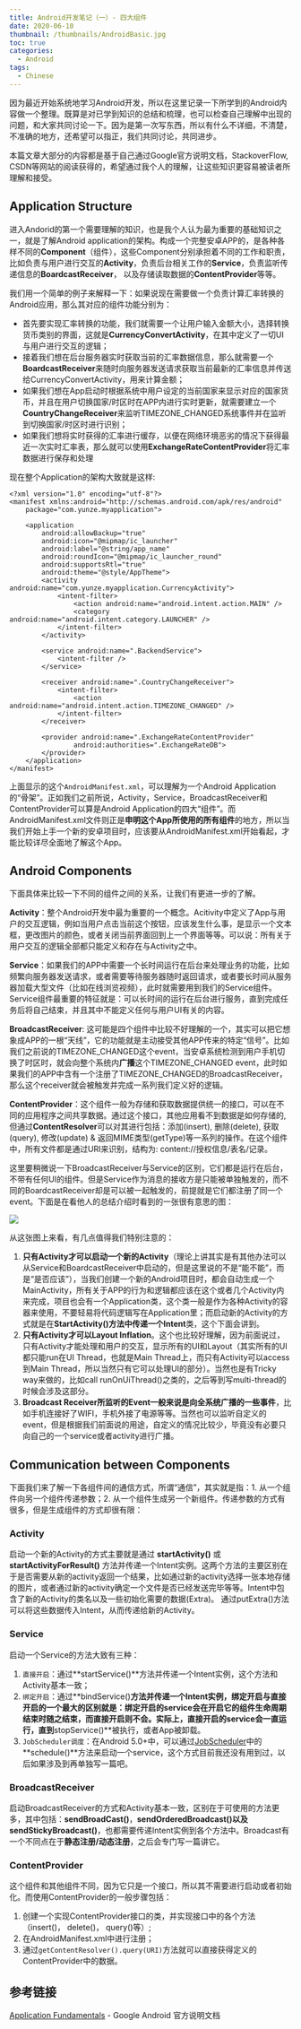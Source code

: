 ```yaml
---
title: Android开发笔记（一）- 四大组件
date: 2020-06-10
thumbnail: /thumbnails/AndroidBasic.jpg
toc: true
categories:
  - Android
tags:
  - Chinese
---
```


因为最近开始系统地学习Android开发，所以在这里记录一下所学到的Android内容做一个整理。既算是对已学到知识的总结和梳理，也可以检查自己理解中出现的问题，和大家共同讨论一下。因为是第一次写东西，所以有什么不详细，不清楚，不准确的地方，还希望可以指正，我们共同讨论，共同进步。

<!-- more -->

本篇文章大部分的内容都是基于自己通过Google官方说明文档，StackoverFlow, CSDN等网站的阅读获得的，希望通过我个人的理解，让这些知识更容易被读者所理解和接受。

## Application Structure

进入Andorid的第一个需要理解的知识，也是我个人认为最为重要的基础知识之一，就是了解Android application的架构。构成一个完整安卓APP的，是各种各样不同的**Component**（组件），这些Component分别承担着不同的工作和职责，比如负责与用户进行交互的**Activity**，负责后台相关工作的**Service**，负责监听传递信息的**BoardcastReceiver**， 以及存储读取数据的**ContentProvider**等等。

我们用一个简单的例子来解释一下：如果说现在需要做一个负责计算汇率转换的Android应用，那么其对应的组件功能分别为：

- 首先要实现汇率转换的功能，我们就需要一个让用户输入金额大小，选择转换货币类别的界面，这就是**CurrencyConvertActivity**，在其中定义了一切UI与用户进行交互的逻辑；
- 接着我们想在后台服务器实时获取当前的汇率数据信息，那么就需要一个**BoardcastReceiver**来随时向服务器发送请求获取当前最新的汇率信息并传送给CurrencyConvertActivity，用来计算金额；
- 如果我们想在App启动时根据系统中用户设定的当前国家来显示对应的国家货币，并且在用户切换国家/时区时在APP内进行实时更新，就需要建立一个**CountryChangeReceiver**来监听TIMEZONE_CHANGED系统事件并在监听到切换国家/时区时进行识别；
- 如果我们想将实时获得的汇率进行缓存，以便在网络环境恶劣的情况下获得最近一次实时汇率表，那么就可以使用**ExchangeRateContentProvider**将汇率数据进行保存和处理

现在整个Application的架构大致就是这样:

```
<?xml version="1.0" encoding="utf-8"?>
<manifest xmlns:android="http://schemas.android.com/apk/res/android"
    package="com.yunze.myapplication">

    <application
        android:allowBackup="true"
        android:icon="@mipmap/ic_launcher"
        android:label="@string/app_name"
        android:roundIcon="@mipmap/ic_launcher_round"
        android:supportsRtl="true"
        android:theme="@style/AppTheme">
        <activity android:name="com.yunze.myapplication.CurrencyActivity">
            <intent-filter>
                <action android:name="android.intent.action.MAIN" />
                <category android:name="android.intent.category.LAUNCHER" />
            </intent-filter>
        </activity>
        
        <service android:name=".BackendService">
            <intent-filter />
        </service>
        
        <receiver android:name=".CountryChangeReceiver">
            <intent-filter>
                <action android:name="android.intent.action.TIMEZONE_CHANGED" />
            </intent-filter>
        </receiver>
        
        <provider android:name=".ExchangeRateContentProvider"
        		android:authorities=".ExchangeRateDB">
        </provider>
    </application>
</manifest>
```

上面显示的这个`AndroidManifest.xml`，可以理解为一个Android Application的“骨架”。正如我们之前所说，Activity，Service，BroadcastReceiver和ContentProvider可以算是Android Application的四大“组件”。而AndroidManifest.xml文件则正是**申明这个App所使用的所有组件**的地方，所以当我们开始上手一个新的安卓项目时，应该要从AndroidManifest.xml开始看起，才能比较详尽全面地了解这个App。

## Android Components

下面具体来比较一下不同的组件之间的关系，让我们有更进一步的了解。

**Activity**：整个Android开发中最为重要的一个概念。Acitivity中定义了App与用户的交互逻辑，例如当用户点击当前这个按钮，应该发生什么事，是显示一个文本框，更改图片的颜色，或者关闭当前界面回到上一个界面等等。可以说：所有关于用户交互的逻辑全部都只能定义和存在与Activity之中。

**Service**：如果我们的APP中需要一个长时间运行在后台来处理业务的功能，比如频繁向服务器发送请求，或者需要等待服务器随时返回请求，或者要长时间从服务器加载大型文件（比如在线浏览视频），此时就需要用到我们的Service组件。Service组件最重要的特征就是：可以长时间的运行在后台进行服务，直到完成任务后将自己结束，并且其中不能定义任何与用户UI有关的内容。

**BroadcastReceiver**: 这可能是四个组件中比较不好理解的一个，其实可以把它想象成APP的一根“天线”，它的功能就是主动接受其他APP传来的特定“信号”。比如我们之前说的TIMEZONE_CHANGED这个event，当安卓系统检测到用户手机切换了时区时，就会向整个系统内**广播**这个TIMEZONE_CHANGED event，此时如果我们的APP中含有一个注册了TIMEZONE_CHANGED的BroadcastReceiver，那么这个receiver就会被触发并完成一系列我们定义好的逻辑。

**ContentProvider**：这个组件一般为存储和获取数据提供统一的接口，可以在不同的应用程序之间共享数据。通过这个接口，其他应用看不到数据是如何存储的, 但通过**ContentResolver**可以对其进行包括：添加(insert), 删除(delete), 获取(query), 修改(update) & 返回MIME类型(getType)等一系列的操作。在这个组件中，所有文件都是通过URI来识别，结构为: content://授权信息/表名/记录。

这里要稍微说一下BroadcastReceiver与Service的区别，它们都是运行在后台，不带有任何UI的组件。但是Service作为消息的接收方是只能被单独触发的，而不同的BoardcastReceiver却是可以被一起触发的，前提就是它们都注册了同一个event。下面是在看他人的总结介绍时看到的一张很有意思的图：

![](https://raw.githubusercontent.com/Yunze-Li/BlogPictures/master/BlogPictures/pictures/AndroidComponents.png?token=AOJCUF6JTVXEDNHQWFOX7T265W7AC)

从这张图上来看，有几点值得我们特别注意的：

1. **只有Activity才可以启动一个新的Activity**（理论上讲其实是有其他办法可以从Service和BoardcastReceiver中启动的，但是这里说的不是“能不能”，而是“是否应该”），当我们创建一个新的Android项目时，都会自动生成一个MainActivity，所有关于APP的行为和逻辑都应该在这个或者几个Activity内来完成，项目也会有一个Application类，这个类一般是作为各种Activity的容器来使用，不要轻易将代码逻辑写在Application里；而启动新的Activity的方式就是在**StartActivity()**方法中传递一个**Intent**类，这个下面会讲到。
2. **只有Activity才可以Layout Inflation**。这个也比较好理解，因为前面说过，只有Activity才能处理和用户的交互，显示所有的UI和Layout（其实所有的UI都只能run在UI Thread，也就是Main Thread上，而只有Activity可以access到Main Thread，所以当然只有它可以处理UI的部分）。当然也是有Tricky way来做的，比如call runOnUiThread()之类的，之后等到写multi-thread的时候会涉及这部分。
3. **Broadcast Receiver所监听的Event一般来说是向全系统广播的一些事件**，比如手机连接好了WIFI，手机外接了电源等等。当然也可以监听自定义的event，但是根据我们前面说的用途，自定义的情况比较少，毕竟没有必要只向自己的一个service或者activity进行广播。

## Communication between Components

下面我们来了解一下各组件间的通信方式，所谓“通信”，其实就是指：1. 从一个组件向另一个组件传递参数；2. 从一个组件生成另一个新组件。传递参数的方式有很多，但是生成组件的方式却很有限：

### Activity

启动一个新的Activity的方式主要就是通过 **startActivity()** 或**startActivityForResult()** 方法并传递一个Intent实例。这两个方法的主要区别在于是否需要从新的activity返回一个结果，比如通过新的activity选择一张本地存储的图片，或者通过新的activity确定一个文件是否已经发送完毕等等。Intent中包含了新的Activity的类名以及一些初始化需要的数据(Extra)。 通过putExtra()方法可以将这些数据传入Intent，从而传递给新的Activity。

### Service

启动一个Service的方法大致有三种：

1. `直接开启`：通过**startService()**方法并传递一个Intent实例，这个方法和Activity基本一致；
2. `绑定开启`：通过**bindService()**方法并传递一个Intent实例，绑定开启与直接开启的一个最大的区别就是：**绑定开启的service会在开启它的组件生命周期结束时随之结束，而直接开启则不会**。实际上，直接开启的service会一直运行，直到**stopService()**被执行，或者App被卸载。
3. `JobScheduler调度`：在Android 5.0+中，可以通过[JobScheduler](https://developer.android.com/reference/android/app/job/JobScheduler)中的**schedule()**方法来启动一个service，这个方式目前我还没有用到过，以后如果涉及到再单独写一篇吧。

### BroadcastReceiver

启动BroadcastReceiver的方式和Activity基本一致，区别在于可使用的方法更多，其中包括：**sendBroadCast()**，**sendOrderedBroadcast()**以及**sendStickyBroadcast()**，也都需要传递Intent实例到各个方法中。Broadcast有一个不同点在于**静态注册/动态注册**，之后会专门写一篇讲它。

### ContentProvider

这个组件和其他组件不同，因为它只是一个接口，所以其不需要进行启动或者初始化。而使用ContentProvider的一般步骤包括：

1. 创建一个实现ContentProvider接口的类，并实现接口中的各个方法（insert()， delete()， query()等）;
2. 在AndroidManifest.xml中进行注册；
3. 通过`getContentResolver().query(URI)`方法就可以直接获得定义的ContentProvider中的数据。

## 参考链接

[Application Fundamentals](https://developer.android.com/guide/components/fundamentals) - Google Android 官方说明文档























